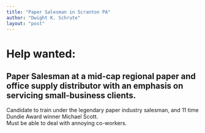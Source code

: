 ```yaml
---
title: "Paper Salesman in Scranton PA"
author: "Dwight K. Schrute"
layout: "post"
---
```


# Help wanted:
## Paper Salesman at a mid-cap regional paper and office supply distributor with an emphasis on servicing small-business clients.

Candidate to train under the legendary paper industry salesman, and 11 time Dundie Award winner Michael Scott.
<br>
Must be able to deal with annoying co-workers.
